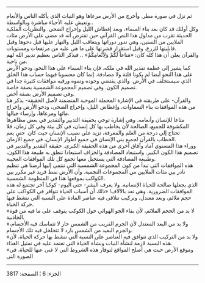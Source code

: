------------------------------------------------------------------------

ثم نزل في صورة مطر. وأخرج من الأرض مرعاها وهو النبات الذي يأكله الناس
والأنعام وتعيش عليه الأحياء مباشرة وبالواسطة..  
وكل أولئك قد كان بعد بناء السماء، وبعد إغطاش الليل وإخراج الضحى.
والنظريات الفلكية الحديثة تقرب من مدلول هذا النص القرآني حين تفترض أنه
قد مضى على الأرض مئات الملايين من السنين، وهي تدور دوراتها ويتعاقب الليل
والنهار عليها قبل دحوها وقبل قابليتها للزرع. وقبل استقرار قشرتها على ما
هي عليه من مرتفعات ومستويات.  
والقرآن يعلن أن هذا كله كان: «مَتاعاً لَكُمْ وَلِأَنْعامِكُمْ» .. فيذكر الناس بعظيم
تدبير الله لهم من ناحية.  
كما يشير إلى عظمة تقدير الله في ملكه. فإن بناء السماء على هذا النحو،
ودحو الأرض على هذا النحو أيضا لم يكونا فلتة ولا مصادفة. إنما كان محسوبا
فيهما حساب هذا الخلق الذي سيستخلف في الأرض. والذي يقتضي وجوده ونموه
ورقيه موافقات كثيرة جدا في تصميم الكون. وفي تصميم المجموعة الشمسية بصفة
خاصة.  
وفي تصميم الأرض بصفة أخص.  
والقرآن- على طريقته في الإشارة المجملة الموحية المتضمنة لأصل الحقيقة-
يذكر هنا من هذه الموافقات بناء السماوات، وإغطاش الليل، وإخراج الضحى،
ودحو الأرض وإخراج مائها ومرعاها، وإرساء جبالها.  
متاعا للإنسان وأنعامه. وهي إشارة توحي بحقيقة التدبير والتقدير في بعض
مظاهرها المكشوفة للجميع، الصالحة لأن يخاطب بها كل إنسان، في كل بيئة وفي
كل زمان، فلا تحتاج إلى درجة من العلم والمعرفة، تزيد على نصيب الإنسان حيث
كان. حتى يعم الخطاب بالقرآن لجميع بني الإنسان في جميع أطوار الإنسان، في
جميع الأزمان.  
ووراء هذا المستوي آماد وآفاق أخرى من هذه الحقيقة الكبرى. حقيقة التقدير
والتدبير في تصميم هذا الكون الكبير. واستبعاد المصادفة والجزاف استبعادا
تنطق به طبيعة هذا الكون، وطبيعة المصادفة التي يستحيل معها تجمع كل تلك
الموافقات العجيبة.  
هذه الموافقات التي تبدأ من كون المجموعة الشمسية التي تنتمي إليها أرضنا
هي تنظيم نادر بين مئات الملايين من المجموعات النجمية. وأن الأرض نمط فريد
غير مكرر بين الكواكب بموقعها هذا في المنظومة الشمسية.  
الذي يجعلها صالحة للحياة الإنسانية. ولا يعرف البشر- حتى اليوم- كوكبا آخر
تجتمع له هذه الموافقات الضرورية. وهي تعد بالآلاف! «ذلك أن أسباب الحياة
تتوافر في الكواكب على حجم ملائم، وبعد معتدل، وتركيب تتلاقى فيه عناصر
المادة على النسبة التي تنشط فيها حركة الحياة.  
«لا بد من الحجم الملائم، لأن بقاء الجو الهوائي حول الكوكب يتوقف على ما
فيه من قوة الجاذبية.  
«ولا بد من البعد المعتدل لأن الجرم القريب من الشمس حار لا تتماسك فيه
الأجسام، والجرم البعيد من الشمس بارد لا تتخلخل فيه تلك الأجسام.  
«ولا بد من التركيب الذي تتوافق فيه العناصر على النسبة التي تنشط بها حركة
الحياة، لأن هذه النسبة لازمة لنشأة النبات ونشأة الحياة التي تعتمد عليه
في تمثيل الغذاء.  
«وموقع الأرض حيث هي أصلح المواقع لتوفار هذه الشروط التي لا غنى عنها
للحياة، في الصورة التي

------------------------------------------------------------------------

الجزء: 6 ¦ الصفحة: 3817
